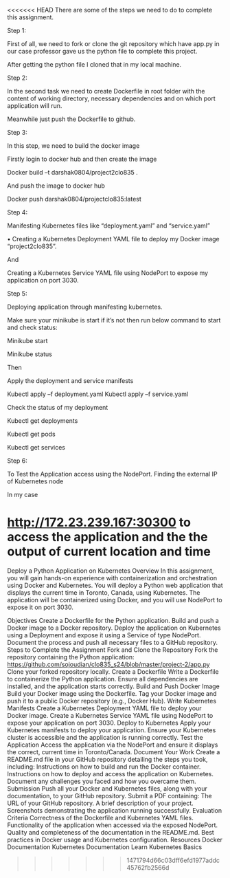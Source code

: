 <<<<<<< HEAD
There are some of the steps we need to do to complete this assignment.

Step 1:

First of all, we need to fork or clone the git repository which have app.py in our case professor gave us the python file to complete this project.

After getting the python file I cloned that in my local machine.

Step 2:

In the second task we need to create Dockerfile in root folder with the content of working directory, necessary dependencies and on which port application will run.

Meanwhile just push the Dockerfile to github.

Step 3:

In this step, we need to build the docker image 

Firstly login to docker hub and then create the image

Docker build –t darshak0804/project2clo835 .
 
And push the image to docker hub 

Docker push darshak0804/projectclo835:latest

Step 4:
  
Manifesting Kubernetes files like “deployment.yaml” and “service.yaml”

•	Creating a Kubernetes Deployment YAML file to deploy my Docker image “project2clo835”.

And 

Creating a Kubernetes Service YAML file using NodePort to expose my application on port 3030.

Step 5:

Deploying application through manifesting kubernetes.

Make sure your minikube is start if it’s not then run below command to start and check status:

Minikube start
 
Minikube status

Then 

Apply the deployment and service manifests

Kubectl apply –f deployment.yaml
Kubectl apply –f service.yaml



Check the status of my deployment 

Kubectl get deployments

Kubectl get pods

Kubectl get services

Step 6:

To Test the Application access using the NodePort. Finding the external IP of Kubernetes node 

In my case 

http://172.23.239.167:30300 to access the application and the the output of current location and time
=======
Deploy a Python Application on Kubernetes
Overview
In this assignment, you will gain hands-on experience with containerization and orchestration using Docker and Kubernetes. You will deploy a Python web application that displays the current time in Toronto, Canada, using Kubernetes. The application will be containerized using Docker, and you will use NodePort to expose it on port 3030.

Objectives
Create a Dockerfile for the Python application.
Build and push a Docker image to a Docker repository.
Deploy the application on Kubernetes using a Deployment and expose it using a Service of type NodePort.
Document the process and push all necessary files to a GitHub repository.
Steps to Complete the Assignment
Fork and Clone the Repository
Fork the repository containing the Python application: https://github.com/sojoudian/clo835_s24/blob/master/project-2/app.py
Clone your forked repository locally.
Create a Dockerfile
Write a Dockerfile to containerize the Python application. Ensure all dependencies are installed, and the application starts correctly.
Build and Push Docker Image
Build your Docker image using the Dockerfile.
Tag your Docker image and push it to a public Docker repository (e.g., Docker Hub).
Write Kubernetes Manifests
Create a Kubernetes Deployment YAML file to deploy your Docker image.
Create a Kubernetes Service YAML file using NodePort to expose your application on port 3030.
Deploy to Kubernetes
Apply your Kubernetes manifests to deploy your application.
Ensure your Kubernetes cluster is accessible and the application is running correctly.
Test the Application
Access the application via the NodePort and ensure it displays the correct, current time in Toronto/Canada.
Document Your Work
Create a README.md file in your GitHub repository detailing the steps you took, including:
Instructions on how to build and run the Docker container.
Instructions on how to deploy and access the application on Kubernetes.
Document any challenges you faced and how you overcame them.
Submission
Push all your Docker and Kubernetes files, along with your documentation, to your GitHub repository.
Submit a PDF containing:
The URL of your GitHub repository.
A brief description of your project.
Screenshots demonstrating the application running successfully.
Evaluation Criteria
Correctness of the Dockerfile and Kubernetes YAML files.
Functionality of the application when accessed via the exposed NodePort.
Quality and completeness of the documentation in the README.md.
Best practices in Docker usage and Kubernetes configuration.
Resources
Docker Documentation
Kubernetes Documentation
Learn Kubernetes Basics
>>>>>>> 1471794d66c03dff6efd1977addc45762fb2566d

